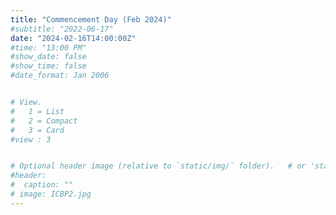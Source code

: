```yaml
---
title: "Commencement Day (Feb 2024)"
#subtitle: "2022-06-17"
date: "2024-02-16T14:00:00Z"
#time: "13:00 PM"
#show_date: false
#show_time: false
#date_format: Jan 2006


# View.
#   1 = List
#   2 = Compact
#   3 = Card
#view : 3


# Optional header image (relative to `static/img/` folder).   # or 'static/media' folder ?
#header:
#  caption: ""
# image: ICBP2.jpg
---
```

